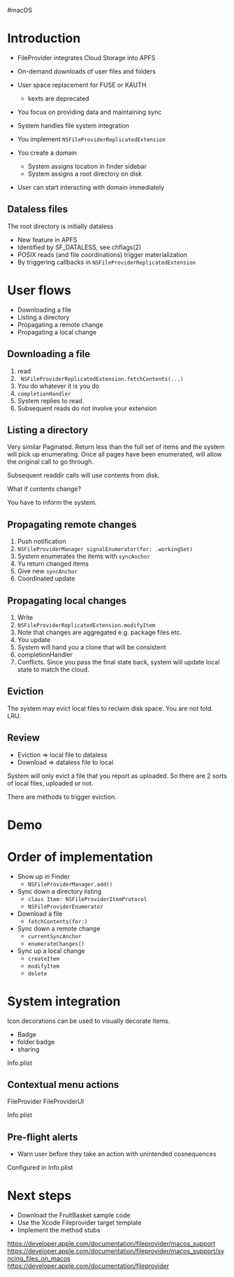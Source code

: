 #macOS 

# Introduction
* FileProvider integrates Cloud Storage into APFS
* On-demand downloads of user files and folders
* User space replacement for FUSE or KAUTH
	* kexts are deprecated
* You focus on providing data and maintaining sync
* System handles file system integration

* You implement `NSFileProviderReplicatedExtension`
* You create a domain
	* System assigns location in finder sidebar
	* System assigns a root directory on disk
* User can start interacting with domain immediately

## Dataless files
The root directory is initially dataless
* New feature in APFS
* Identified by SF_DATALESS, see chflags(2)
* POSIX reads (and file coordinations) trigger materialization
* By triggering callbacks in `NSFileProviderReplicatedExtension`
# User flows
* Downloading a file
* Listing a directory
* Propagating a remote change
* Propagating a local change

## Downloading a file
1.  read
2. ` NSFileProviderReplicatedExtension.fetchContents(...)`
3. You do whatever it is you do
4. `completionHandler`
5. System replies to read.
6. Subsequent reads do not involve your extension

## Listing a directory
Very similar
Paginated.  Return less than the full set of items and the system will pick up enumerating.
Once all pages have been enumerated, will allow the original call to go through.

Subsequent readdir calls will use contents from disk.

What if contents change?

You have to inform the system.
## Propagating remote changes
1.  Push notification
2.  `NSFileProviderManager signalEnumerator(for: .workingSet)`
3.  System enumerates the items with `syncAnchor`
4.  Yu return changed items
5.  Give new `syncAnchor`
6.  Coordinated update


## Propagating local changes
1.  Write
2.  `NSFileProviderReplicatedExtension.modifyItem`
3.  Note that changes are aggregated e.g. package files etc.
4.  You update
5.  System will hand you a clone that will be consistent
6.  completionHandler
7.  Conflicts.  Since you pass the final state back, system will update local state to match the cloud.

## Eviction
The system may evict local files to reclaim disk space.  You are not told.  LRU.


## Review
* Eviction => local file to dataless
* Download => dataless file to local

System will only evict a file that you report as uploaded.  So there are 2 sorts of local files, uploaded or not.

There are methods to trigger eviction.
# Demo

# Order of implementation
* Show up in Finder
	* `NSFileProviderManager.add()`
* Sync down a directory listing
	* `class Item: NSFileProviderItemProtocol`
	* `NSFileProviderEnumerator`
* Download a file
	* `fetchContents(for:)`
* Sync down a remote change
	* `currentSyncAnchor`
	* `enumerateChanges()`
* Sync up a local change
	* `createItem` 
	* `modifyItem` 
	* `delete`
# System integration
Icon decorations can be used to visually decorate items.
* Badge
* folder badge
* sharing

Info.plist

## Contextual menu actions
FileProvider
FileProviderUI

Info.plist

## Pre-flight alerts
* Warn user before they take an action with unintended cosnequences

Configured in Info.plist

# Next steps
* Download the FruitBasket sample code
* Use the Xcode Fileprovider target template
* Implement the method stubs

https://developer.apple.com/documentation/fileprovider/macos_support
https://developer.apple.com/documentation/fileprovider/macos_support/syncing_files_on_macos
https://developer.apple.com/documentation/fileprovider

